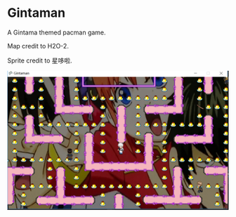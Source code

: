 # Gintaman
A Gintama themed pacman game.

Map credit to H2O-2.

Sprite credit to 星哆啦.

![alt tag](https://github.com/timzheng0804/timzheng0804.github.io/blob/master/img/Gintaman.png)
